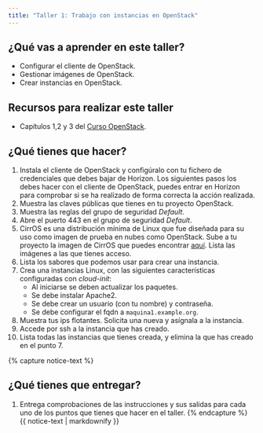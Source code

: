 ```yaml
---
title: "Taller 1: Trabajo con instancias en OpenStack"
---
```


## ¿Qué vas a aprender en este taller?

* Configurar el cliente de OpenStack.
* Gestionar imágenes de OpenStack.
* Crear instancias en OpenStack.

## Recursos para realizar este taller

* Capítulos 1,2 y 3 del [Curso OpenStack](https://github.com/josedom24/curso_openstack_ies).

## ¿Qué tienes que hacer?

1. Instala el cliente de OpenStack y configúralo con tu fichero de credenciales que debes bajar de Horizon. Los siguientes pasos los debes hacer con el cliente de OpenStack, puedes entrar en Horizon para comprobar si se ha realizado de forma correcta la acción realizada.
2. Muestra las claves públicas que tienes en tu proyecto OpenStack.
3. Muestra las reglas del grupo de seguridad *Default*.
4. Abre el puerto 443 en el grupo de seguridad *Default*.
5. CirrOS es una distribución mínima de Linux que fue diseñada para su uso como imagen de prueba en nubes como OpenStack. Sube a tu proyecto la imagen de CirrOS que puedes encontrar [aquí](https://download.cirros-cloud.net/0.6.2/cirros-0.6.2-x86_64-disk.img). Lista las imágenes a las que tienes acceso.
6. Lista los sabores que podemos usar para crear una instancia.
7. Crea una instancias Linux, con las siguientes características configuradas con *cloud-init*:
	* Al iniciarse se deben actualizar los paquetes.
	* Se debe instalar Apache2.
	* Se debe crear un usuario (con tu nombre) y contraseña.
	* Se debe configurar el fqdn a `maquina1.example.org`.
8. Muestra tus ips flotantes. Solicita una nueva y asígnala a la instancia.
9. Accede por ssh a la instancia que has creado.
10. Lista todas las instancias que tienes creada, y elimina la que has creado en el punto 7.

{% capture notice-text %}
## ¿Qué tienes que entregar?

1. Entrega comprobaciones de las instrucciones y sus salidas para cada uno de los puntos que tienes que hacer en el taller.
{% endcapture %}<div class="notice--info">{{ notice-text | markdownify }}</div>
